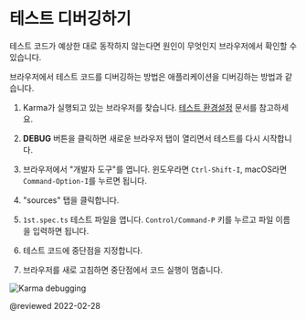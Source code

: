 <!--
# Debugging tests
-->
# 테스트 디버깅하기

<!--
If your tests aren't working as you expect them to, you can inspect and debug them in the browser.

Debug specs in the browser in the same way that you debug an application.

1.  Reveal the Karma browser window.
    See [Set up testing](guide/testing#set-up-testing) if you need help with this step.

1.  Click the **DEBUG** button to open a new browser tab and re-run the tests.
2.  Open the browser's **Developer Tools**. On Windows, press `Ctrl-Shift-I`. On macOS, press `Command-Option-I`.
3.  Pick the **Sources** section.
4.  Press `Control/Command-P`, and then start typing the name of your test file to open it.
5.  Set a breakpoint in the test.
6.  Refresh the browser, and notice how it stops at the breakpoint.

<div class="lightbox">

<img alt="Karma debugging" src="generated/images/guide/testing/karma-1st-spec-debug.png">

</div>
-->
테스트 코드가 예상한 대로 동작하지 않는다면 원인이 무엇인지 브라우저에서 확인할 수 있습니다.

브라우저에서 테스트 코드를 디버깅하는 방법은 애플리케이션을 디버깅하는 방법과 같습니다.

1.  Karma가 실행되고 있는 브라우저를 찾습니다.
    [테스트 환경설정](guide/testing#set-up-testing) 문서를 참고하세요.

1.  **DEBUG** 버튼을 클릭하면 새로운 브라우저 탭이 열리면서 테스트를 다시 시작합니다.
1.  브라우저에서 "개발자 도구"를 엽니다. 윈도우라면 `Ctrl-Shift-I`, macOS라면 `Command-Option-I`를 누르면 됩니다.
1.  "sources" 탭을 클릭합니다.
1.  `1st.spec.ts` 테스트 파일을 엽니다. `Control/Command-P` 키를 누르고 파일 이름을 입력하면 됩니다.
1.  테스트 코드에 중단점을 지정합니다.
1.  브라우저를 새로 고침하면 중단점에서 코드 실행이 멈춥니다.

<div class="lightbox">

<img alt="Karma debugging" src="generated/images/guide/testing/karma-1st-spec-debug.png">

</div>


<!-- links -->

<!-- external links -->

<!-- end links -->

@reviewed 2022-02-28
